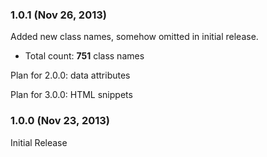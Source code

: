 <h3>1.0.1 (Nov 26, 2013)</h3>

Added new class names, somehow omitted in initial release.

- Total count: <b>751</b> class names

Plan for 2.0.0: data attributes

Plan for 3.0.0: HTML snippets

<h3>1.0.0 (Nov 23, 2013)</h3>

Initial Release
